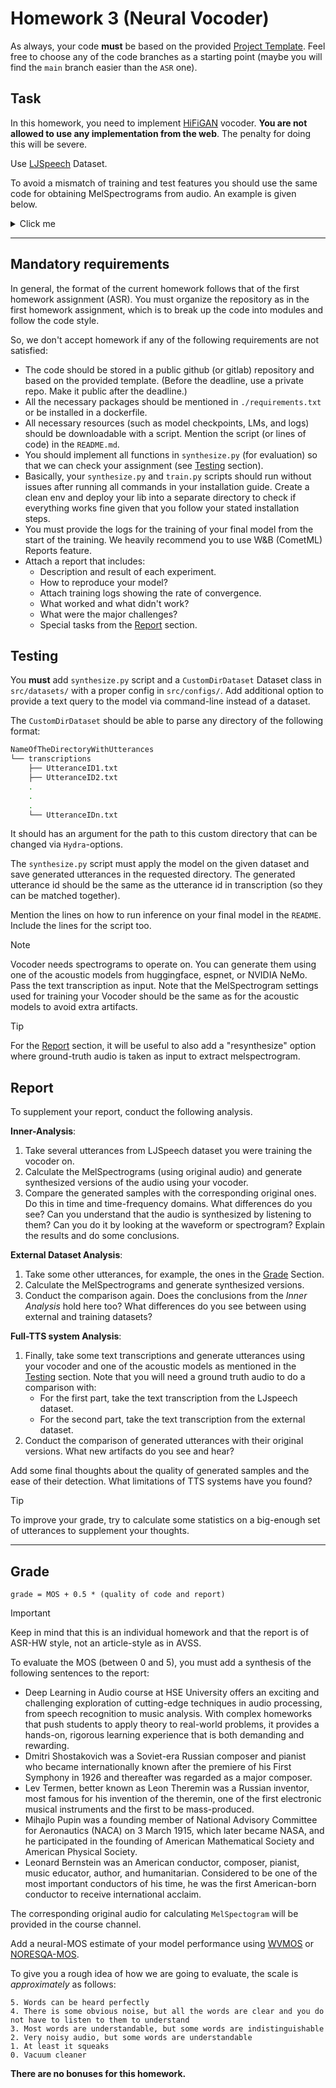 # Homework 3 (Neural Vocoder)

As always, your code **must** be based on the provided [Project Template](https://github.com/Blinorot/pytorch_project_template). Feel free to choose any of the code branches as a starting point (maybe you will find the `main` branch easier than the `ASR` one).

## Task

In this homework, you need to implement [HiFiGAN](https://arxiv.org/pdf/2010.05646.pdf) vocoder. **You are not allowed to use any implementation from the web**. The penalty for doing this will be severe.

Use [LJSpeech](https://keithito.com/LJ-Speech-Dataset/) Dataset.

To avoid a mismatch of training and test features you should use the same code for obtaining MelSpectrograms from audio. An example is given below.

<details>
<summary>Click me</summary>

```python
from dataclasses import dataclass

import torch
from torch import nn

import torchaudio

import librosa


@dataclass
class MelSpectrogramConfig:
    sr: int = 22050
    win_length: int = 1024
    hop_length: int = 256
    n_fft: int = 1024
    f_min: int = 0
    f_max: int = 8000
    n_mels: int = 80
    power: float = 1.0

    # value of melspectrograms if we fed a silence into `MelSpectrogram`
    pad_value: float = -11.5129251


class MelSpectrogram(nn.Module):

    def __init__(self, config: MelSpectrogramConfig):
        super(MelSpectrogram, self).__init__()

        self.config = config

        self.mel_spectrogram = torchaudio.transforms.MelSpectrogram(
            sample_rate=config.sr,
            win_length=config.win_length,
            hop_length=config.hop_length,
            n_fft=config.n_fft,
            f_min=config.f_min,
            f_max=config.f_max,
            n_mels=config.n_mels
        )

        # The is no way to set power in constructor in 0.5.0 version.
        self.mel_spectrogram.spectrogram.power = config.power

        # Default `torchaudio` mel basis uses HTK formula. In order to be compatible with WaveGlow
        # we decided to use Slaney one instead (as well as `librosa` does by default).
        mel_basis = librosa.filters.mel(
            sr=config.sr,
            n_fft=config.n_fft,
            n_mels=config.n_mels,
            fmin=config.f_min,
            fmax=config.f_max
        ).T
        self.mel_spectrogram.mel_scale.fb.copy_(torch.tensor(mel_basis))

    def forward(self, audio: torch.Tensor) -> torch.Tensor:
        """
        :param audio: Expected shape is [B, T]
        :return: Shape is [B, n_mels, T']
        """

        mel = self.mel_spectrogram(audio) \
            .clamp_(min=1e-5) \
            .log_()

        return mel
```

</details>

---

## Mandatory requirements

In general, the format of the current homework follows that of the first homework assignment (ASR). You must organize the repository as in the first homework assignment, which is to break up the code into modules and follow the code style.

So, we don't accept homework if any of the following requirements are not satisfied:

- The code should be stored in a public github (or gitlab) repository and based on the provided template. (Before the deadline, use a private repo. Make it public after the deadline.)
- All the necessary packages should be mentioned in `./requirements.txt` or be installed in a dockerfile.
- All necessary resources (such as model checkpoints, LMs, and logs) should be downloadable with a script. Mention the script (or lines of code) in the `README.md`.
- You should implement all functions in `synthesize.py` (for evaluation) so that we can check your assignment (see [Testing](#testing) section).
- Basically, your `synthesize.py` and `train.py` scripts should run without issues after running all commands in your installation guide. Create a clean env and deploy your lib into a separate directory to check if everything works fine given that you follow your stated installation steps.
- You must provide the logs for the training of your final model from the start of the training. We heavily recommend you to use W&B (CometML) Reports feature.
- Attach a report that includes:
  - Description and result of each experiment.
  - How to reproduce your model?
  - Attach training logs showing the rate of convergence.
  - What worked and what didn't work?
  - What were the major challenges?
  - Special tasks from the [Report](#report) section.

## Testing

You **must** add `synthesize.py` script and a `CustomDirDataset` Dataset class in `src/datasets/` with a proper config in `src/configs/`. Add additional option to provide a text query to the model via command-line instead of a dataset.

The `CustomDirDataset` should be able to parse any directory of the following format:

```bash
NameOfTheDirectoryWithUtterances
└── transcriptions
    ├── UtteranceID1.txt
    ├── UtteranceID2.txt
    .
    .
    .
    └── UtteranceIDn.txt
```

It should has an argument for the path to this custom directory that can be changed via `Hydra`-options.

The `synthesize.py` script must apply the model on the given dataset and save generated utterances in the requested directory. The generated utterance id should be the same as the utterance id in transcription (so they can be matched together).

Mention the lines on how to run inference on your final model in the `README`. Include the lines for the script too.

> [!NOTE]
> Vocoder needs spectrograms to operate on. You can generate them using one of the acoustic models from huggingface, espnet, or NVIDIA NeMo. Pass the text transcription as input. Note that the MelSpectrogram settings used for training your Vocoder should be the same as for the acoustic models to avoid extra artifacts.

> [!TIP]
> For the [Report](#report) section, it will be useful to also add a "resynthesize" option where ground-truth audio is taken as input to extract melspectrogram.

## Report

To supplement your report, conduct the following analysis.

**Inner-Analysis**:

1. Take several utterances from LJSpeech dataset you were training the vocoder on.
2. Calculate the MelSpectrograms (using original audio) and generate synthesized versions of the audio using your vocoder.
3. Compare the generated samples with the corresponding original ones. Do this in time and time-frequency domains. What differences do you see? Can you understand that the audio is synthesized by listening to them? Can you do it by looking at the waveform or spectrogram? Explain the results and do some conclusions.

**External Dataset Analysis**:

1. Take some other utterances, for example, the ones in the [Grade](#grade) Section.
2. Calculate the MelSpectrograms and generate synthesized versions.
3. Conduct the comparison again. Does the conclusions from the _Inner Analysis_ hold here too? What differences do you see between using external and training datasets?

**Full-TTS system Analysis**:

1. Finally, take some text transcriptions and generate utterances using your vocoder and one of the acoustic models as mentioned in the [Testing](#testing) section. Note that you will need a ground truth audio to do a comparison with:
   - For the first part, take the text transcription from the LJspeech dataset.
   - For the second part, take the text transcription from the external dataset.
2. Conduct the comparison of generated utterances with their original versions. What new artifacts do you see and hear?

Add some final thoughts about the quality of generated samples and the ease of their detection. What limitations of TTS systems have you found?

> [!TIP]
> To improve your grade, try to calculate some statistics on a big-enough set of utterances to supplement your thoughts.

---

## Grade

```
grade = MOS + 0.5 * (quality of code and report)
```

> [!IMPORTANT]
> Keep in mind that this is an individual homework and that the report is of ASR-HW style, not an article-style as in AVSS.

To evaluate the MOS (between 0 and 5), you must add a synthesis of the following sentences to the report:

- Deep Learning in Audio course at HSE University offers an exciting and challenging exploration of cutting-edge techniques in audio processing, from speech recognition to music analysis. With complex homeworks that push students to apply theory to real-world problems, it provides a hands-on, rigorous learning experience that is both demanding and rewarding.
- Dmitri Shostakovich was a Soviet-era Russian composer and pianist who became internationally known after the premiere of his First Symphony in 1926 and thereafter was regarded as a major composer.
- Lev Termen, better known as Leon Theremin was a Russian inventor, most famous for his invention of the theremin, one of the first electronic musical instruments and the first to be mass-produced.
- Mihajlo Pupin was a founding member of National Advisory Committee for Aeronautics (NACA) on 3 March 1915, which later became NASA, and he participated in the founding of American Mathematical Society and American Physical Society.
- Leonard Bernstein was an American conductor, composer, pianist, music educator, author, and humanitarian. Considered to be one of the most important conductors of his time, he was the first American-born conductor to receive international acclaim.

The corresponding original audio for calculating `MelSpectogram` will be provided in the course channel.

Add a neural-MOS estimate of your model performance using [WVMOS](https://github.com/AndreevP/wvmos) or [NORESQA-MOS](https://github.com/facebookresearch/Noresqa).

To give you a rough idea of how we are going to evaluate, the scale is _approximately_ as follows:

    5. Words can be heard perfectly
    4. There is some obvious noise, but all the words are clear and you do not have to listen to them to understand
    3. Most words are understandable, but some words are indistinguishable
    2. Very noisy audio, but some words are understandable
    1. At least it squeaks
    0. Vacuum cleaner

**There are no bonuses for this homework.**
